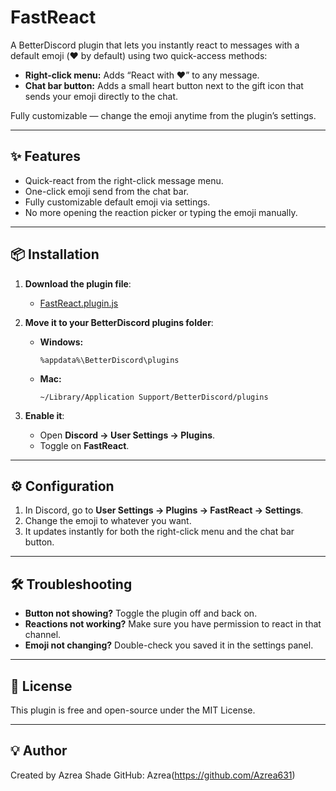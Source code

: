 # FastReact
A BetterDiscord plugin that lets you instantly react to messages with a default emoji (❤️ by default) using two quick-access methods:  
- **Right-click menu:** Adds “React with ❤️” to any message.  
- **Chat bar button:** Adds a small heart button next to the gift icon that sends your emoji directly to the chat.  

Fully customizable — change the emoji anytime from the plugin’s settings.

---

## ✨ Features
- Quick-react from the right-click message menu.
- One-click emoji send from the chat bar.
- Fully customizable default emoji via settings.
- No more opening the reaction picker or typing the emoji manually.

---

## 📦 Installation
1. **Download the plugin file**:
   - [FastReact.plugin.js](https://github.com/Azrea631/FastReact/raw/main/FastReact.plugin.js)

2. **Move it to your BetterDiscord plugins folder**:
   - **Windows:**  
     ```
     %appdata%\BetterDiscord\plugins
     ```
   - **Mac:**  
     ```
     ~/Library/Application Support/BetterDiscord/plugins
     ```

3. **Enable it**:
   - Open **Discord → User Settings → Plugins**.
   - Toggle on **FastReact**.

---

## ⚙️ Configuration
1. In Discord, go to **User Settings → Plugins → FastReact → Settings**.
2. Change the emoji to whatever you want.
3. It updates instantly for both the right-click menu and the chat bar button.

---

## 🛠 Troubleshooting
- **Button not showing?** Toggle the plugin off and back on.  
- **Reactions not working?** Make sure you have permission to react in that channel.  
- **Emoji not changing?** Double-check you saved it in the settings panel.

---

## 📄 License
This plugin is free and open-source under the MIT License.

---

## 💡 Author
Created by Azrea Shade 
GitHub: Azrea(https://github.com/Azrea631)
